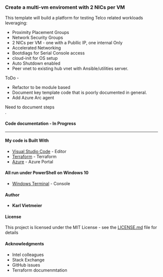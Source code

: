 ### Create a multi-vm enviroment with 2 NICs per VM

This template will build a platform for testing Telco related workloads leveraging:
* Proximity Placement Groups
* Network Security Groups
* 2 NICs per VM - one with a Publlic IP, one internal Only
* Accelerated Networking
* Bootdiags for Serial Console access
* cloud-init for OS setup
* Auto Shutdown enabled
* Peer vnet to existing hub vnet with Ansible/utilities server.

ToDo - 
* Refactor to be module based
* Document key template code that is poorly documented in general.
* Add Azure Arc agent

Need to document steps<br>
.<br>

#### Code documentation - In Progress

    

___
#### My code is Built With
* [Visual Studio Code](https://code.visualstudio.com/) - Editor
* [Terraform](https://www.terraform.io/) - Terraform
* [Azure](portal.azure.com) - Azure Portal

#### All run under PowerShell on Windows 10
* [Windows Terminal](https://docs.microsoft.com/en-us/windows/terminal/) - Console


#### Author

* **Karl Vietmeier**


#### License

This project is licensed under the MIT License - see the [LICENSE.md](LICENSE.md) file for details

#### Acknowledgments
* Intel colleagues
* Stack Exchange
* GitHub issues
* Terraform documenmtation
